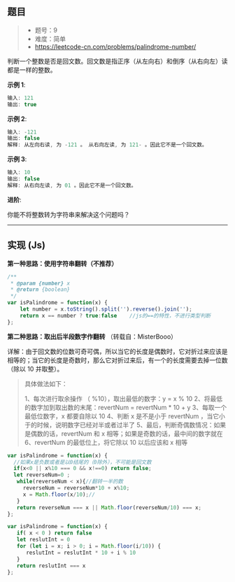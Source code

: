 ## 题目

> - 题号：9
> - 难度：简单
> - https://leetcode-cn.com/problems/palindrome-number/

判断一个整数是否是回文数。回文数是指正序（从左向右）和倒序（从右向左）读都是一样的整数。

<b>示例 1</b>:
```c
输入: 121
输出: true
```

<b>示例 2</b>:

```c
输入: -121
输出: false
解释: 从左向右读, 为 -121 。 从右向左读, 为 121- 。因此它不是一个回文数。
```

<b>示例 3</b>:
```c
输入: 10
输出: false
解释: 从右向左读, 为 01 。因此它不是一个回文数。
```

<b>进阶</b>:

你能不将整数转为字符串来解决这个问题吗？

---
## 实现 (Js)

<b>第一种思路：使用字符串翻转（不推荐）</b>

```javascript
/**
 * @param {number} x
 * @return {boolean}
 */
var isPalindrome = function(x) {
    let number = x.toString().split('').reverse().join('');
    return x == number ? true:false    //js的==的特性，不进行类型判断
};
```

<b>第二种思路：取出后半段数字作翻转</b> （转载自：MisterBooo）

详解：由于回文数的位数可奇可偶，所以当它的长度是偶数时，它对折过来应该是相等的；当它的长度是奇数时，那么它对折过来后，有一个的长度需要去掉一位数（除以 10 并取整）。

> 具体做法如下：
>
> 1、每次进行取余操作 （ %10），取出最低的数字：y = x % 10
> 2、将最低的数字加到取出数的末尾：revertNum = revertNum * 10 + y
> 3、每取一个最低位数字，x 都要自除以 10
> 4、判断 x 是不是小于 revertNum ，当它小于的时候，说明数字已经对半或者过半了
> 5、最后，判断奇偶数情况：如果是偶数的话，revertNum 和 x 相等；如果是奇数的话，最中间的数字就在6、revertNum 的最低位上，将它除以 10 以后应该和 x 相等

```javascript
var isPalindrome = function(x) {
  //如果x是负数或者是以0结尾的（0除外），不可能是回文数
  if(x<0 || x%10 === 0 && x!==0) return false;
  let reverseNum=0 ;
   while(reverseNum < x){//翻转一半的数
     reverseNum = reverseNum*10 + x%10;
     x = Math.floor(x/10);//
   }
   return reverseNum === x || Math.floor(reverseNum/10) === x;
};
```

```js
var isPalindrome = function(x) {
   if( x < 0 ) return false
   let reslutInt = 0
   for (let i = x; i > 0; i = Math.floor(i/10)) {
      reslutInt = reslutInt * 10 + i % 10
   }
   return reslutInt === x
};
```

